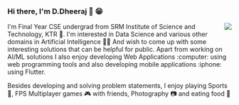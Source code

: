 ### Hi there, I'm D.Dheeraj  👋 :grin: 

<p> <img align="right" src="https://tenor.com/bbR50.gif">
  I'm Final Year CSE undergrad from SRM Institute of Science and Technology, KTR 🏫. I'm interested in Data Science and various other domains in Artificial Intelligence 👨‍💻 And wish to come up with some interesting solutions that can be helpful for public. Apart from working on AI/ML solutions I also enjoy developing Web Applications :computer: using web programming tools and also developing mobile applications :iphone: using Flutter.
  
  Besides developing and solving problem statements, I enjoy playing Sports :basketball:, FPS Multiplayer games :video_game: with friends, Photography :camera: and eating food :pizza:
</p>

<!--
**D3-jain/D3-jain** is a ✨ _special_ ✨ repository because its `README.md` (this file) appears on your GitHub profile.

Here are some ideas to get you started:

- 🔭 I’m currently working on ...
- 🌱 I’m currently learning ...
- 👯 I’m looking to collaborate on ...
- 🤔 I’m looking for help with ...
- 💬 Ask me about ...
- 📫 How to reach me: ...
- 😄 Pronouns: ...
- ⚡ Fun fact: ...
-->
